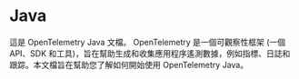 # Java

這是 OpenTelemetry Java 文檔。 OpenTelemetry 是一個可觀察性框架 (一個 API、SDK 和工具)，旨在幫助生成和收集應用程序遙測數據，例如指標、日誌和跟踪。本文檔旨在幫助您了解如何開始使用 OpenTelemetry Java。



